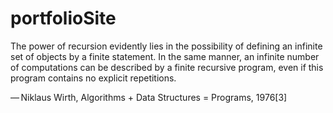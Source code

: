 # portfolioSite

The power of recursion evidently lies in the possibility of defining an infinite set of objects by a finite statement. 
In the same manner, an infinite number of computations can be described by a finite recursive program, even if this program contains no explicit repetitions.

— Niklaus Wirth, Algorithms + Data Structures = Programs, 1976[3]
